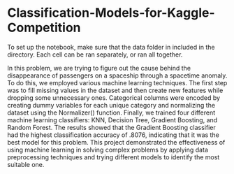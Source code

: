 # Classification-Models-for-Kaggle-Competition
To set up the notebook, make sure that the data folder in included in the directory. Each cell can be ran separately, or ran all together.

In this problem, we are trying to figure out the cause behind the disappearance of passengers on a spaceship through a spacetime anomaly. To do this, we employed various machine learning techniques. The first step was to fill missing values in the dataset and then create new features while dropping some unnecessary ones. Categorical columns were encoded by creating dummy variables for each unique category and normalizing the dataset using the Normalizer() function. Finally, we trained four different machine learning classifiers: KNN, Decision Tree, Gradient Boosting, and Random Forest. The results showed that the Gradient Boosting classifier had the highest classification accuracy of .8076, indicating that it was the best model for this problem. This project demonstrated the effectiveness of using machine learning in solving complex problems by applying data preprocessing techniques and trying different models to identify the most suitable one. 
